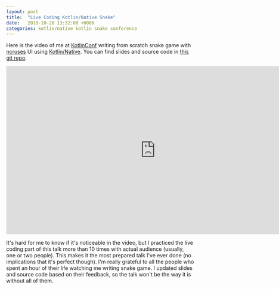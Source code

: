 ```yaml
---
layout: post
title:  "Live Coding Kotlin/Native Snake"
date:   2018-10-28 13:32:00 +0000
categories: kotlin/native kotlin snake conference
---
```


Here is the video of me at [KotlinConf](https://kotlinconf.com/) writing from scratch snake game 
with [ncruses](https://invisible-island.net/ncurses/ncurses-intro.html) UI 
using [Kotlin/Native](https://github.com/JetBrains/kotlin-native).
You can find slides and source code in [this git repo](https://github.com/dkandalov/kotlin-native-snake).
  
<p align="center">
	<iframe width="800" height="450" src="https://www.youtube.com/embed/U-gdJQeOVAk" frameborder="0" allowfullscreen></iframe>
</p>

It's hard for me to know if it's noticeable in the video, but I practiced the live coding part of this talk more than 10 times
with actual audience (usually, one or two people). This makes it the most prepared talk I've ever done (no implications that it's perfect though).
I'm really grateful to all the people who spent an hour of their life watching me writing snake game.
I updated slides and source code based on their feedback, so the talk won't be the way it is without all of them.
